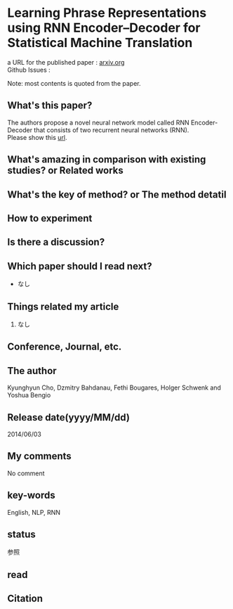 # Learning Phrase Representations using RNN Encoder–Decoder for Statistical Machine Translation

a URL for the published paper : [arxiv.org](https://arxiv.org/abs/1406.1078)  
Github Issues : []()  

Note: most contents is quoted from the paper.

## What's this paper?
The authors propose a novel neural network model called RNN Encoder-Decoder that consists of two recurrent neural networks (RNN).  
Please show this [url](https://nzw0301.github.io/2016/02/EncoderDecoder).

## What's amazing in comparison with existing studies? or Related works

## What's the key of method? or The method detatil

## How to experiment

## Is there a discussion?

## Which paper should I read next?
- なし

## Things related my article
1. なし

## Conference, Journal, etc.

## The author
Kyunghyun Cho, Dzmitry Bahdanau, Fethi Bougares, Holger Schwenk and Yoshua Bengio

## Release date(yyyy/MM/dd)
2014/06/03

## My comments
No comment

## key-words
English, NLP, RNN

## status
参照

## read

## Citation
